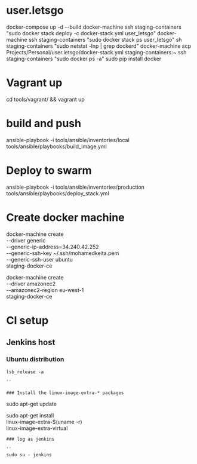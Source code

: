 # user.letsgo

docker-compose up -d --build
docker-machine ssh staging-containers "sudo docker stack deploy -c docker-stack.yml user_letsgo"
docker-machine ssh staging-containers "sudo docker stack ps user_letsgo"
sh staging-containers "sudo netstat -lnp | grep dockerd"
docker-machine scp Projects/Personal/user.letsgo/docker-stack.yml staging-containers:~
ssh staging-containers "sudo docker ps -a"
sudo pip install docker

# Vagrant up
cd tools/vagrant/ && vagrant up
# build and push
ansible-playbook -i tools/ansible/inventories/local  tools/ansible/playbooks/build_image.yml

# Deploy to swarm
ansible-playbook -i tools/ansible/inventories/production  tools/ansible/playbooks/deploy_stack.yml

# Create docker machine
docker-machine create \
  --driver generic \
  --generic-ip-address=34.240.42.252 \
  --generic-ssh-key ~/.ssh/mohamedkeita.pem \
  --generic-ssh-user ubuntu \
  staging-docker-ce
  
docker-machine create \
  --driver amazonec2 \
  --amazonec2-region eu-west-1 \
  staging-docker-ce 
  
# CI setup  

## Jenkins host

### Ubuntu distribution
```
lsb_release -a

``

### Install the linux-image-extra-* packages

```
sudo apt-get update

sudo apt-get install \
    linux-image-extra-$(uname -r) \
    linux-image-extra-virtual
```
### log as jenkins

``
sudo su - jenkins
```

